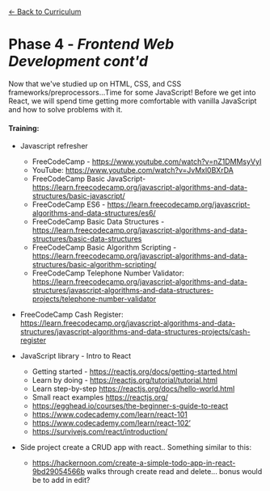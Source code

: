 [← Back to Curriculum](./)

# Phase 4 - *Frontend Web Development cont'd*

Now that we've studied up on HTML, CSS, and CSS frameworks/preprocessors...Time for some JavaScript! Before we get into React, we will spend time getting more comfortable with vanilla JavaScript and how to solve problems with it.

#### **Training:**
* Javascript refresher
  * FreeCodeCamp - https://www.youtube.com/watch?v=nZ1DMMsyVyI  
  * YouTube: https://www.youtube.com/watch?v=JvMxl0BXrDA 
  * FreeCodeCamp Basic JavaScript- https://learn.freecodecamp.org/javascript-algorithms-and-data-structures/basic-javascript/
  * FreeCodeCamp ES6 - https://learn.freecodecamp.org/javascript-algorithms-and-data-structures/es6/
  * FreeCodeCamp Basic Data Structures - https://learn.freecodecamp.org/javascript-algorithms-and-data-structures/basic-data-structures
  * FreeCodeCamp Basic Algorithm Scripting - https://learn.freecodecamp.org/javascript-algorithms-and-data-structures/basic-algorithm-scripting/
  * FreeCodeCamp Telephone Number Validator: https://learn.freecodecamp.org/javascript-algorithms-and-data-structures/javascript-algorithms-and-data-structures-projects/telephone-number-validator
 * FreeCodeCamp Cash Register: https://learn.freecodecamp.org/javascript-algorithms-and-data-structures/javascript-algorithms-and-data-structures-projects/cash-register
  
* JavaScript library - Intro to React
  * Getting started - https://reactjs.org/docs/getting-started.html
  * Learn by doing - https://reactjs.org/tutorial/tutorial.html
  * Learn step-by-step https://reactjs.org/docs/hello-world.html
  * Small react examples https://reactjs.org/
  * https://egghead.io/courses/the-beginner-s-guide-to-react 
  * https://www.codecademy.com/learn/react-101 
  * https://www.codecademy.com/learn/react-102’
  * https://survivejs.com/react/introduction/ 
* Side project create a CRUD app with react.. Something similar to this:
  * https://hackernoon.com/create-a-simple-todo-app-in-react-9bd29054566b  walks through create read and delete... bonus would be to add in edit?
